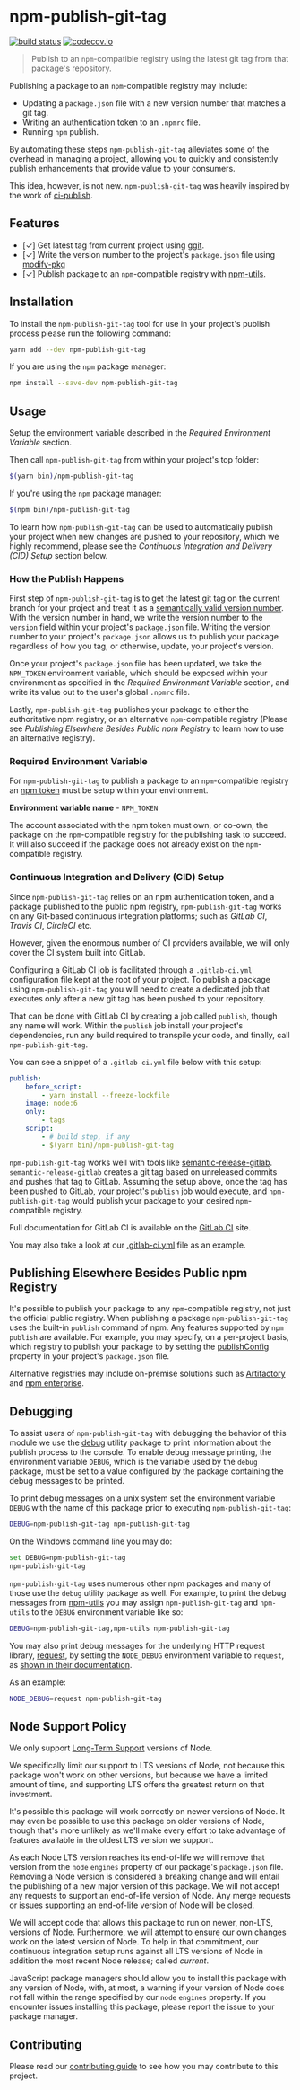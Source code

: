# npm-publish-git-tag

[![build status](https://gitlab.com/hyper-expanse/npm-publish-git-tag/badges/master/build.svg)](https://gitlab.com/hyper-expanse/npm-publish-git-tag/commits/master)
[![codecov.io](https://codecov.io/gitlab/hyper-expanse/npm-publish-git-tag/coverage.svg?branch=master)](https://codecov.io/gitlab/hyper-expanse/npm-publish-git-tag?branch=master)

> Publish to an `npm`-compatible registry using the latest git tag from that package's repository.

Publishing a package to an `npm`-compatible registry may include:
* Updating a `package.json` file with a new version number that matches a git tag.
* Writing an authentication token to an `.npmrc` file.
* Running `npm` publish.

By automating these steps `npm-publish-git-tag` alleviates some of the overhead in managing a project, allowing you to quickly and consistently publish enhancements that provide value to your consumers.

This idea, however, is not new. `npm-publish-git-tag` was heavily inspired by the work of [ci-publish](https://www.npmjs.com/package/ci-publish).

## Features

* [&#x2713;] Get latest tag from current project using [ggit](https://www.npmjs.com/package/ggit).
* [&#x2713;] Write the version number to the project's `package.json` file using [modify-pkg](https://www.npmjs.com/package/write-pkg)
* [&#x2713;] Publish package to an `npm`-compatible registry with [npm-utils](https://www.npmjs.com/package/npm-utils).

## Installation

To install the `npm-publish-git-tag` tool for use in your project's publish process please run the following command:

```bash
yarn add --dev npm-publish-git-tag
```

If you are using the `npm` package manager:

```bash
npm install --save-dev npm-publish-git-tag
```

## Usage

Setup the environment variable described in the _Required Environment Variable_ section.

Then call `npm-publish-git-tag` from within your project's top folder:

```bash
$(yarn bin)/npm-publish-git-tag
```

If you're using the `npm` package manager:

```bash
$(npm bin)/npm-publish-git-tag
```

To learn how `npm-publish-git-tag` can be used to automatically publish your project when new changes are pushed to your repository, which we highly recommend, please see the _Continuous Integration and Delivery (CID) Setup_ section below.

### How the Publish Happens

First step of `npm-publish-git-tag` is to get the latest git tag on the current branch for your project and treat it as a [semantically valid version number](http://semver.org/). With the version number in hand, we write the version number to the `version` field within your project's `package.json` file. Writing the version number to your project's `package.json` allows us to publish your package regardless of how you tag, or otherwise, update, your project's version.

Once your project's `package.json` file has been updated, we take the `NPM_TOKEN` environment variable, which should be exposed within your environment as specified in the _Required Environment Variable_ section, and write its value out to the user's global `.npmrc` file.

Lastly, `npm-publish-git-tag` publishes your package to either the authoritative npm registry, or an alternative `npm`-compatible registry (Please see _Publishing Elsewhere Besides Public npm Registry_ to learn how to use an alternative registry).

### Required Environment Variable

For `npm-publish-git-tag` to publish a package to an `npm`-compatible registry an [npm token](http://blog.npmjs.org/post/118393368555/deploying-with-npm-private-modules) must be setup within your environment.

**Environment variable name** - `NPM_TOKEN`

The account associated with the npm token must own, or co-own, the package on the `npm`-compatible registry for the publishing task to succeed. It will also succeed if the package does not already exist on the `npm`-compatible registry.

### Continuous Integration and Delivery (CID) Setup

Since `npm-publish-git-tag` relies on an npm authentication token, and a package published to the public npm registry, `npm-publish-git-tag` works on any Git-based continuous integration platforms; such as _GitLab CI_, _Travis CI_, _CircleCI_ etc.

However, given the enormous number of CI providers available, we will only cover the CI system built into GitLab.

Configuring a GitLab CI job is facilitated through a `.gitlab-ci.yml` configuration file kept at the root of your project. To publish a package using `npm-publish-git-tag` you will need to create a dedicated job that executes only after a new git tag has been pushed to your repository.

That can be done with GitLab CI by creating a job called `publish`, though any name will work. Within the `publish` job install your project's dependencies, run any build required to transpile your code, and finally, call `npm-publish-git-tag`.

You can see a snippet of a `.gitlab-ci.yml` file below with this setup:

```yaml
publish:
	before_script:
		- yarn install --freeze-lockfile
	image: node:6
	only:
		- tags
	script:
		- # build step, if any
		- $(yarn bin)/npm-publish-git-tag
```

`npm-publish-git-tag` works well with tools like [semantic-release-gitlab](https://www.npmjs.com/package/semantic-release-gitlab). `semantic-release-gitlab` creates a git tag based on unreleased commits and pushes that tag to GitLab. Assuming the setup above, once the tag has been pushed to GitLab, your project's `publish` job would execute, and `npm-publish-git-tag` would publish your package to your desired `npm`-compatible registry.

Full documentation for GitLab CI is available on the [GitLab CI](http://docs.gitlab.com/ce/ci/yaml/README.html) site.

You may also take a look at our [.gitlab-ci.yml](https://gitlab.com/hyper-expanse/npm-publish-git-tag/blob/master/.gitlab-ci.yml) file as an example.

## Publishing Elsewhere Besides Public npm Registry

It's possible to publish your package to any `npm`-compatible registry, not just the official public registry. When publishing a package `npm-publish-git-tag` uses the built-in `publish` command of npm. Any features supported by `npm publish` are available. For example, you may specify, on a per-project basis, which registry to publish your package to by setting the [publishConfig](https://docs.npmjs.com/misc/registry#i-dont-want-my-package-published-in-the-official-registry-its-private) property in your project's `package.json` file.

Alternative registries may include on-premise solutions such as [Artifactory](https://www.jfrog.com/artifactory/) and [npm enterprise](https://www.npmjs.com/enterprise).

## Debugging

To assist users of `npm-publish-git-tag` with debugging the behavior of this module we use the [debug](https://www.npmjs.com/package/debug) utility package to print information about the publish process to the console. To enable debug message printing, the environment variable `DEBUG`, which is the variable used by the `debug` package, must be set to a value configured by the package containing the debug messages to be printed.

To print debug messages on a unix system set the environment variable `DEBUG` with the name of this package prior to executing `npm-publish-git-tag`:

```bash
DEBUG=npm-publish-git-tag npm-publish-git-tag
```

On the Windows command line you may do:

```bash
set DEBUG=npm-publish-git-tag
npm-publish-git-tag
```

`npm-publish-git-tag` uses numerous other npm packages and many of those use the `debug` utility package as well. For example, to print the debug messages from [npm-utils](https://www.npmjs.com/package/npm-utils) you may assign `npm-publish-git-tag` and `npm-utils` to the `DEBUG` environment variable like so:

```bash
DEBUG=npm-publish-git-tag,npm-utils npm-publish-git-tag
```

You may also print debug messages for the underlying HTTP request library, [request](https://www.npmjs.com/package/request), by setting the `NODE_DEBUG` environment variable to `request`, as [shown in their documentation](https://www.npmjs.com/package/request#debugging).

As an example:

```bash
NODE_DEBUG=request npm-publish-git-tag
```

## Node Support Policy

We only support [Long-Term Support](https://github.com/nodejs/LTS) versions of Node.

We specifically limit our support to LTS versions of Node, not because this package won't work on other versions, but because we have a limited amount of time, and supporting LTS offers the greatest return on that investment.

It's possible this package will work correctly on newer versions of Node. It may even be possible to use this package on older versions of Node, though that's more unlikely as we'll make every effort to take advantage of features available in the oldest LTS version we support.

As each Node LTS version reaches its end-of-life we will remove that version from the `node` `engines` property of our package's `package.json` file. Removing a Node version is considered a breaking change and will entail the publishing of a new major version of this package. We will not accept any requests to support an end-of-life version of Node. Any merge requests or issues supporting an end-of-life version of Node will be closed.

We will accept code that allows this package to run on newer, non-LTS, versions of Node. Furthermore, we will attempt to ensure our own changes work on the latest version of Node. To help in that commitment, our continuous integration setup runs against all LTS versions of Node in addition the most recent Node release; called _current_.

JavaScript package managers should allow you to install this package with any version of Node, with, at most, a warning if your version of Node does not fall within the range specified by our `node` `engines` property. If you encounter issues installing this package, please report the issue to your package manager.

## Contributing

Please read our [contributing guide](https://gitlab.com/hyper-expanse/npm-publish-git-tag/blob/master/CONTRIBUTING.md) to see how you may contribute to this project.
